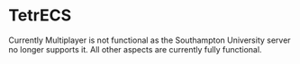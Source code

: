 # TetrECS

Currently Multiplayer is not functional as the Southampton University server no longer supports it. All other aspects are currently fully functional.
